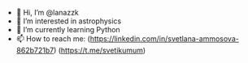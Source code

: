 - 👋 Hi, I’m @lanazzk
- 👀 I’m interested in astrophysics
- 🌱 I’m currently learning Python
- 📫 How to reach me: (https://linkedin.com/in/svetlana-ammosova-862b721b7)
                      (https://t.me/svetikumum)

<!---
lanazzk/lanazzk is a ✨ special ✨ repository because its `README.md` (this file) appears on your GitHub profile.
You can click the Preview link to take a look at your changes.
--->
